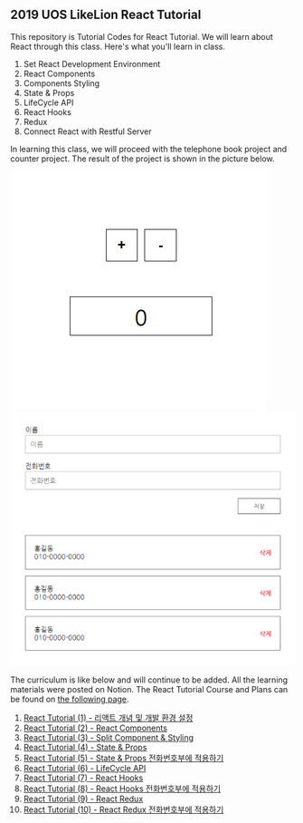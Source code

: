 ## 2019 UOS LikeLion React Tutorial

This repository is Tutorial Codes for React Tutorial. We will learn about React through this class. Here's what you'll learn in class.

1. Set React Development Environment
2. React Components
3. Components Styling
4. State & Props
5. LifeCycle API
6. React Hooks
7. Redux
8. Connect React with Restful Server

In learning this class, we will proceed with the telephone book project and counter project. The result of the project is shown in the picture below.

![counter project image](react-tutorial-4-images/react-tutorial-4-1.PNG)
![telephone book project image](react-tutorial-2-images/react-tutorial-2-3.PNG)

The curriculum is like below and will continue to be added. All the learning materials were posted on Notion. The React Tutorial Course and Plans can be found on [the following page](https://www.notion.so/React-Tutorial-Process-392157ed379847f9a4dd6c9d4d3af4ac).

1. [React Tutorial (1) - 리액트 개념 및 개발 환경 설정](https://www.notion.so/React-Tutorial-1-534728c8a74740448ba6d39dbfe695a2)
2. [React Tutorial (2) - React Components](https://www.notion.so/React-Tutorial-2-React-Components-67b83d89c4e94f9cad77614329da4964)
3. [React Tutorial (3) - Split Component & Styling](https://www.notion.so/React-Tutorial-3-Split-Component-Styling-8a834d2740e74024895cda40cb67d766)
4. [React Tutorial (4) - State & Props](https://www.notion.so/React-Tutorial-4-State-Props-2514653ff2d6480f9a413ea0c69f70aa)
5. [React Tutorial (5) - State & Props 전화번호부에 적용하기](https://www.notion.so/React-Tutorial-5-State-Props-fc5cd2380bca4403bcbb89335520381f)
6. [React Tutorial (6) - LifeCycle API](https://www.notion.so/React-Tutorial-6-LifeCycle-API-7e2d8361803f4d50a5bb8d65e332557b)
7. [React Tutorial (7) - React Hooks](https://www.notion.so/React-Tutorial-7-React-Hooks-5c744b80aeb440cc9ca7e559ba40a6ed)
8. [React Tutorial (8) - React Hooks 전화번호부에 적용하기](https://www.notion.so/React-Tutorial-8-React-Hooks-48f7979df91c402dac6faa74cf7f9437)
9. [React Tutorial (9) - React Redux](https://www.notion.so/React-Tutorial-9-React-Redux-2079199aebfd437cbd342cb02949bc95)
10. [React Tutorial (10) - React Redux 전화번호부에 적용하기](https://www.notion.so/React-Tutorial-10-React-Redux-5de5b026f81c42c683f997823a7fc515)